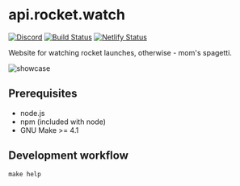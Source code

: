 # api.rocket.watch

[![Discord](https://img.shields.io/discord/590479766893887489)](https://discord.gg/VdCWxpQ) [![Build Status](https://travis-ci.com/yasiupl/rocket.watch.svg?branch=master)](https://travis-ci.com/yasiupl/rocket.watch) [![Netlify Status](https://api.netlify.com/api/v1/badges/dd4154a3-2721-46b9-bdff-136de3c95f1f/deploy-status)](https://app.netlify.com/sites/rocketwatch/deploys) 

Website for watching rocket launches, otherwise - mom's spagetti.

![showcase](https://i.imgur.com/qJ6fE74.png)


## Prerequisites
- node.js
- npm (included with node)
- GNU Make >= 4.1

## Development workflow
```
make help
```